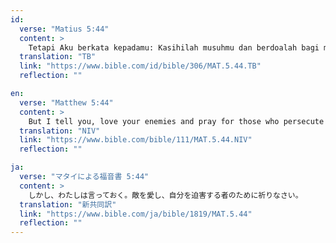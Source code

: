 ```yaml
---
id:
  verse: "Matius 5:44"
  content: >
    Tetapi Aku berkata kepadamu: Kasihilah musuhmu dan berdoalah bagi mereka yang menganiaya kamu.
  translation: "TB"
  link: "https://www.bible.com/id/bible/306/MAT.5.44.TB"
  reflection: ""

en:
  verse: "Matthew 5:44"
  content: >
    But I tell you, love your enemies and pray for those who persecute you
  translation: "NIV"
  link: "https://www.bible.com/bible/111/MAT.5.44.NIV"
  reflection: ""

ja:
  verse: "マタイによる福音書 5:44"
  content: >
    しかし、わたしは言っておく。敵を愛し、自分を迫害する者のために祈りなさい。
  translation: "新共同訳"
  link: "https://www.bible.com/ja/bible/1819/MAT.5.44"
  reflection: ""
---
```

